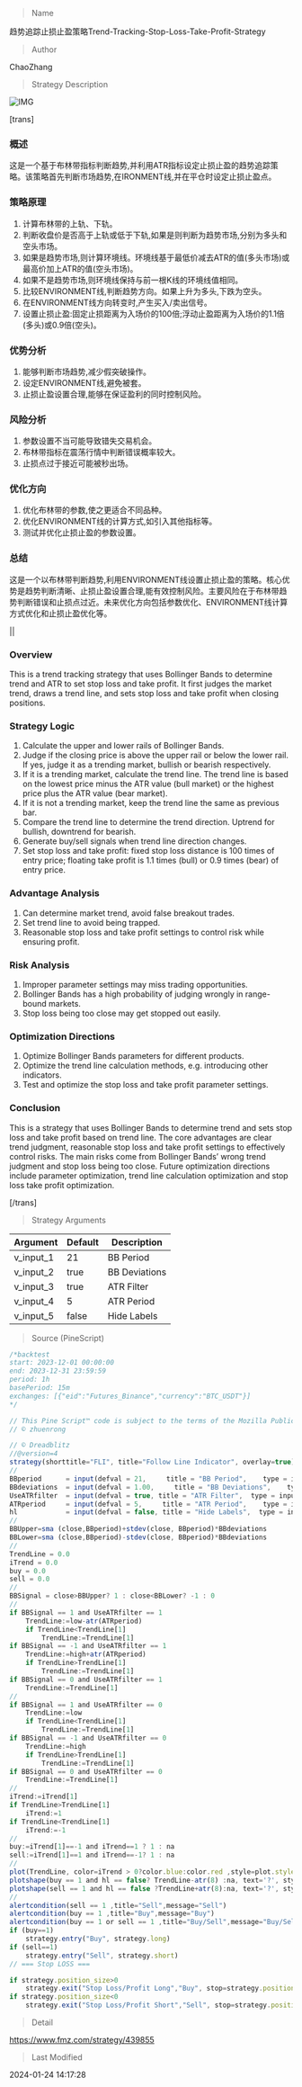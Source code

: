 
> Name

趋势追踪止损止盈策略Trend-Tracking-Stop-Loss-Take-Profit-Strategy

> Author

ChaoZhang

> Strategy Description

![IMG](https://www.fmz.com/upload/asset/f100eb93e65401e1c9.png)

[trans]
### 概述

这是一个基于布林带指标判断趋势,并利用ATR指标设定止损止盈的趋势追踪策略。该策略首先判断市场趋势,在IRONMENT线,并在平仓时设定止损止盈点。

### 策略原理

1. 计算布林带的上轨、下轨。
2. 判断收盘价是否高于上轨或低于下轨,如果是则判断为趋势市场,分别为多头和空头市场。
3. 如果是趋势市场,则计算环境线。环境线基于最低价减去ATR的值(多头市场)或最高价加上ATR的值(空头市场)。
4. 如果不是趋势市场,则环境线保持与前一根K线的环境线值相同。
5. 比较ENVIRONMENT线,判断趋势方向。如果上升为多头,下跌为空头。
6. 在ENVIRONMENT线方向转变时,产生买入/卖出信号。
7. 设置止损止盈:固定止损距离为入场价的100倍;浮动止盈距离为入场价的1.1倍(多头)或0.9倍(空头)。

### 优势分析

1. 能够判断市场趋势,减少假突破操作。
2. 设定ENVIRONMENT线,避免被套。
3. 止损止盈设置合理,能够在保证盈利的同时控制风险。

### 风险分析

1. 参数设置不当可能导致错失交易机会。
2. 布林带指标在震荡行情中判断错误概率较大。
3. 止损点过于接近可能被秒出场。

### 优化方向

1. 优化布林带的参数,使之更适合不同品种。
2. 优化ENVIRONMENT线的计算方式,如引入其他指标等。
3. 测试并优化止损止盈的参数设置。

### 总结

这是一个以布林带判断趋势,利用ENVIRONMENT线设置止损止盈的策略。核心优势是趋势判断清晰、止损止盈设置合理,能有效控制风险。主要风险在于布林带趋势判断错误和止损点过近。未来优化方向包括参数优化、ENVIRONMENT线计算方式优化和止损止盈优化等。

|| 

### Overview

This is a trend tracking strategy that uses Bollinger Bands to determine trend and ATR to set stop loss and take profit. It first judges the market trend, draws a trend line, and sets stop loss and take profit when closing positions.

### Strategy Logic

1. Calculate the upper and lower rails of Bollinger Bands.
2. Judge if the closing price is above the upper rail or below the lower rail. If yes, judge it as a trending market, bullish or bearish respectively.
3. If it is a trending market, calculate the trend line. The trend line is based on the lowest price minus the ATR value (bull market) or the highest price plus the ATR value (bear market).
4. If it is not a trending market, keep the trend line the same as previous bar.
5. Compare the trend line to determine the trend direction. Uptrend for bullish, downtrend for bearish.  
6. Generate buy/sell signals when trend line direction changes.
7. Set stop loss and take profit: fixed stop loss distance is 100 times of entry price; floating take profit is 1.1 times (bull) or 0.9 times (bear) of entry price.

### Advantage Analysis 

1. Can determine market trend, avoid false breakout trades.
2. Set trend line to avoid being trapped.
3. Reasonable stop loss and take profit settings to control risk while ensuring profit.

### Risk Analysis

1. Improper parameter settings may miss trading opportunities.  
2. Bollinger Bands has a high probability of judging wrongly in range-bound markets.
3. Stop loss being too close may get stopped out easily.

### Optimization Directions

1. Optimize Bollinger Bands parameters for different products.
2. Optimize the trend line calculation methods, e.g. introducing other indicators. 
3. Test and optimize the stop loss and take profit parameter settings.

### Conclusion

This is a strategy that uses Bollinger Bands to determine trend and sets stop loss and take profit based on trend line. The core advantages are clear trend judgment, reasonable stop loss and take profit settings to effectively control risks. The main risks come from Bollinger Bands’ wrong trend judgment and stop loss being too close. Future optimization directions include parameter optimization, trend line calculation optimization and stop loss take profit optimization.

[/trans]

> Strategy Arguments



|Argument|Default|Description|
|----|----|----|
|v_input_1|21|BB Period|
|v_input_2|true|BB Deviations|
|v_input_3|true|ATR Filter|
|v_input_4|5|ATR Period|
|v_input_5|false|Hide Labels|


> Source (PineScript)

``` javascript
/*backtest
start: 2023-12-01 00:00:00
end: 2023-12-31 23:59:59
period: 1h
basePeriod: 15m
exchanges: [{"eid":"Futures_Binance","currency":"BTC_USDT"}]
*/

// This Pine Script™ code is subject to the terms of the Mozilla Public License 2.0 at https://mozilla.org/MPL/2.0/
// © zhuenrong

// © Dreadblitz
//@version=4
strategy(shorttitle="FLI", title="Follow Line Indicator", overlay=true)
// 
BBperiod      = input(defval = 21,     title = "BB Period",    type = input.integer, minval = 1)
BBdeviations  = input(defval = 1.00,     title = "BB Deviations",    type = input.float, minval = 0.1, step=0.05)
UseATRfilter  = input(defval = true, title = "ATR Filter",  type = input.bool)
ATRperiod     = input(defval = 5,     title = "ATR Period",    type = input.integer, minval = 1)
hl            = input(defval = false, title = "Hide Labels",  type = input.bool)
//
BBUpper=sma (close,BBperiod)+stdev(close, BBperiod)*BBdeviations
BBLower=sma (close,BBperiod)-stdev(close, BBperiod)*BBdeviations
//
TrendLine = 0.0
iTrend = 0.0
buy = 0.0
sell = 0.0
//
BBSignal = close>BBUpper? 1 : close<BBLower? -1 : 0
// 
if BBSignal == 1 and UseATRfilter == 1
    TrendLine:=low-atr(ATRperiod)
    if TrendLine<TrendLine[1] 
        TrendLine:=TrendLine[1]
if BBSignal == -1 and UseATRfilter == 1
    TrendLine:=high+atr(ATRperiod)
    if TrendLine>TrendLine[1]
        TrendLine:=TrendLine[1]
if BBSignal == 0 and UseATRfilter == 1
    TrendLine:=TrendLine[1]
//
if BBSignal == 1 and UseATRfilter == 0
    TrendLine:=low
    if TrendLine<TrendLine[1] 
        TrendLine:=TrendLine[1]
if BBSignal == -1 and UseATRfilter == 0
    TrendLine:=high
    if TrendLine>TrendLine[1]
        TrendLine:=TrendLine[1]
if BBSignal == 0 and UseATRfilter == 0
    TrendLine:=TrendLine[1]
//
iTrend:=iTrend[1]
if TrendLine>TrendLine[1] 
    iTrend:=1
if TrendLine<TrendLine[1] 
    iTrend:=-1
//
buy:=iTrend[1]==-1 and iTrend==1 ? 1 : na
sell:=iTrend[1]==1 and iTrend==-1? 1 : na
//
plot(TrendLine, color=iTrend > 0?color.blue:color.red ,style=plot.style_line,linewidth=2,transp=0,title="Trend Line") 
plotshape(buy == 1 and hl == false? TrendLine-atr(8) :na, text='?', style= shape.labelup, location=location.absolute, color=color.blue, textcolor=color.white, offset=0, transp=0,size=size.auto)
plotshape(sell == 1 and hl == false ?TrendLine+atr(8):na, text='?', style=shape.labeldown, location=location.absolute, color=color.red, textcolor=color.white, offset=0, transp=0,size=size.auto)
//
alertcondition(sell == 1 ,title="Sell",message="Sell")
alertcondition(buy == 1 ,title="Buy",message="Buy")
alertcondition(buy == 1 or sell == 1 ,title="Buy/Sell",message="Buy/Sell")
if (buy==1)
    strategy.entry("Buy", strategy.long)
if (sell==1)
    strategy.entry("Sell", strategy.short)
// === Stop LOSS ===

if strategy.position_size>0
    strategy.exit("Stop Loss/Profit Long","Buy", stop=strategy.position_avg_price*100, limit=strategy.position_avg_price*1.1)
if strategy.position_size<0
    strategy.exit("Stop Loss/Profit Short","Sell", stop=strategy.position_avg_price*100, limit=strategy.position_avg_price*0.9)
```

> Detail

https://www.fmz.com/strategy/439855

> Last Modified

2024-01-24 14:17:28
